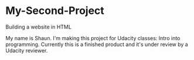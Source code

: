 # My-Second-Project
Building a website in HTML 

My name is Shaun. I'm making this project for Udacity classes: Intro into programming.
Currently this is a finished product and it's under review by a Udacity reviewer. 

